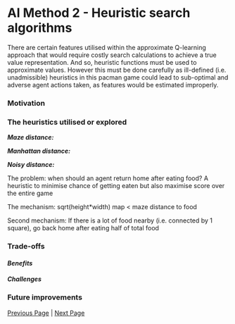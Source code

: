 # AI Method 2 - Heuristic search algorithms

There are certain features utilised within the approximate Q-learning approach that would require costly search calculations to achieve a true value representation. And so, heuristic functions must be used to approximate values. However this must be done carefully as ill-defined (i.e. unadmissible) heuristics in this pacman game could lead to sub-optimal and adverse agent actions taken, as features would be estimated improperly.

### Motivation  

### The heuristics utilised or explored

***Maze distance:*** 

***Manhattan distance:***

***Noisy distance:***

The problem: when should an agent return home after eating food? A heuristic to minimise chance of getting eaten but also maximise score over the entire game

The mechanism: sqrt(height*width) map < maze distance to food 

Second mechanism: If there is a lot of food nearby (i.e. connected by 1 square), go back home after eating half of total food


### Trade-offs  
#### *Benefits*  


#### *Challenges*


### Future improvements  



[Previous Page](/2_1_approach) | [Next Page](/2_3_approach)